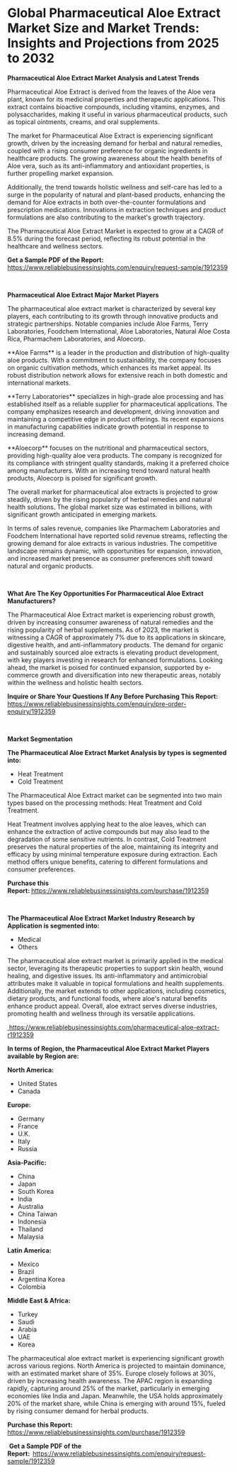 <p><h1>Global Pharmaceutical Aloe Extract Market Size and Market Trends: Insights and Projections from 2025 to 2032</h1></p><p><strong>Pharmaceutical Aloe Extract Market Analysis and Latest Trends</strong></p>
<p><p>Pharmaceutical Aloe Extract is derived from the leaves of the Aloe vera plant, known for its medicinal properties and therapeutic applications. This extract contains bioactive compounds, including vitamins, enzymes, and polysaccharides, making it useful in various pharmaceutical products, such as topical ointments, creams, and oral supplements. </p><p>The market for Pharmaceutical Aloe Extract is experiencing significant growth, driven by the increasing demand for herbal and natural remedies, coupled with a rising consumer preference for organic ingredients in healthcare products. The growing awareness about the health benefits of Aloe vera, such as its anti-inflammatory and antioxidant properties, is further propelling market expansion. </p><p>Additionally, the trend towards holistic wellness and self-care has led to a surge in the popularity of natural and plant-based products, enhancing the demand for Aloe extracts in both over-the-counter formulations and prescription medications. Innovations in extraction techniques and product formulations are also contributing to the market's growth trajectory. </p><p>The Pharmaceutical Aloe Extract Market is expected to grow at a CAGR of 8.5% during the forecast period, reflecting its robust potential in the healthcare and wellness sectors.</p></p>
<p><strong>Get a Sample PDF of the Report:&nbsp;</strong> <a href="https://www.reliablebusinessinsights.com/enquiry/request-sample/1912359?utm_campaign=904&utm_medium=2&utm_source=Github&utm_content=ia&utm_term=19042025&utm_id=pharmaceutical-aloe-extract">https://www.reliablebusinessinsights.com/enquiry/request-sample/1912359</a></p>
<p>&nbsp;</p>
<p><strong>Pharmaceutical Aloe Extract Major Market Players</strong></p>
<p><p>The pharmaceutical aloe extract market is characterized by several key players, each contributing to its growth through innovative products and strategic partnerships. Notable companies include Aloe Farms, Terry Laboratories, Foodchem International, Aloe Laboratories, Natural Aloe Costa Rica, Pharmachem Laboratories, and Aloecorp.</p><p>**Aloe Farms** is a leader in the production and distribution of high-quality aloe products. With a commitment to sustainability, the company focuses on organic cultivation methods, which enhances its market appeal. Its robust distribution network allows for extensive reach in both domestic and international markets.</p><p>**Terry Laboratories** specializes in high-grade aloe processing and has established itself as a reliable supplier for pharmaceutical applications. The company emphasizes research and development, driving innovation and maintaining a competitive edge in product offerings. Its recent expansions in manufacturing capabilities indicate growth potential in response to increasing demand.</p><p>**Aloecorp** focuses on the nutritional and pharmaceutical sectors, providing high-quality aloe vera products. The company is recognized for its compliance with stringent quality standards, making it a preferred choice among manufacturers. With an increasing trend toward natural health products, Aloecorp is poised for significant growth.</p><p>The overall market for pharmaceutical aloe extracts is projected to grow steadily, driven by the rising popularity of herbal remedies and natural health solutions. The global market size was estimated in billions, with significant growth anticipated in emerging markets.</p><p>In terms of sales revenue, companies like Pharmachem Laboratories and Foodchem International have reported solid revenue streams, reflecting the growing demand for aloe extracts in various industries. The competitive landscape remains dynamic, with opportunities for expansion, innovation, and increased market presence as consumer preferences shift toward natural and organic products.</p></p>
<p>&nbsp;</p>
<p><strong>What Are The Key Opportunities For Pharmaceutical Aloe Extract Manufacturers?</strong></p>
<p><p>The Pharmaceutical Aloe Extract market is experiencing robust growth, driven by increasing consumer awareness of natural remedies and the rising popularity of herbal supplements. As of 2023, the market is witnessing a CAGR of approximately 7% due to its applications in skincare, digestive health, and anti-inflammatory products. The demand for organic and sustainably sourced aloe extracts is elevating product development, with key players investing in research for enhanced formulations. Looking ahead, the market is poised for continued expansion, supported by e-commerce growth and diversification into new therapeutic areas, notably within the wellness and holistic health sectors.</p></p>
<p><strong>Inquire or Share Your Questions If Any Before Purchasing This Report:</strong> <a href="https://www.reliablebusinessinsights.com/enquiry/pre-order-enquiry/1912359?utm_campaign=904&utm_medium=2&utm_source=Github&utm_content=ia&utm_term=19042025&utm_id=pharmaceutical-aloe-extract">https://www.reliablebusinessinsights.com/enquiry/pre-order-enquiry/1912359</a></p>
<p>&nbsp;</p>
<p><strong>Market Segmentation</strong></p>
<p><strong>The Pharmaceutical Aloe Extract Market Analysis by types is segmented into:</strong></p>
<p><ul><li>Heat Treatment</li><li>Cold Treatment</li></ul></p>
<p><p>The Pharmaceutical Aloe Extract market can be segmented into two main types based on the processing methods: Heat Treatment and Cold Treatment. </p><p>Heat Treatment involves applying heat to the aloe leaves, which can enhance the extraction of active compounds but may also lead to the degradation of some sensitive nutrients. In contrast, Cold Treatment preserves the natural properties of the aloe, maintaining its integrity and efficacy by using minimal temperature exposure during extraction. Each method offers unique benefits, catering to different formulations and consumer preferences.</p></p>
<p><strong>Purchase this Report:&nbsp;</strong><a href="https://www.reliablebusinessinsights.com/purchase/1912359?utm_campaign=904&utm_medium=2&utm_source=Github&utm_content=ia&utm_term=19042025&utm_id=pharmaceutical-aloe-extract">https://www.reliablebusinessinsights.com/purchase/1912359</a></p>
<p>&nbsp;</p>
<p><strong>The Pharmaceutical Aloe Extract Market Industry Research by Application is segmented into:</strong></p>
<p><ul><li>Medical</li><li>Others</li></ul></p>
<p><p>The pharmaceutical aloe extract market is primarily applied in the medical sector, leveraging its therapeutic properties to support skin health, wound healing, and digestive issues. Its anti-inflammatory and antimicrobial attributes make it valuable in topical formulations and health supplements. Additionally, the market extends to other applications, including cosmetics, dietary products, and functional foods, where aloe's natural benefits enhance product appeal. Overall, aloe extract serves diverse industries, promoting health and wellness through its versatile applications.</p></p>
<p><a href="https://www.reliablebusinessinsights.com/pharmaceutical-aloe-extract-r1912359?utm_campaign=904&utm_medium=2&utm_source=Github&utm_content=ia&utm_term=19042025&utm_id=pharmaceutical-aloe-extract">&nbsp;https://www.reliablebusinessinsights.com/pharmaceutical-aloe-extract-r1912359</a></p>
<p><strong>In terms of Region, the Pharmaceutical Aloe Extract Market Players available by Region are:</strong></p>
<p>
    <p> <strong> North America: </strong>
        <ul>
            <li>United States</li>
            <li>Canada</li>
        </ul>
        </p> 
    <p> <strong> Europe: </strong>
        <ul>
            <li>Germany</li>
            <li>France</li>
            <li>U.K.</li>
            <li>Italy</li>
            <li>Russia</li>
        </ul>
        </p> 
    <p> <strong> Asia-Pacific: </strong>
        <ul>
            <li>China</li>
            <li>Japan</li>
            <li>South Korea</li>
            <li>India</li>
            <li>Australia</li>
            <li>China Taiwan</li>
            <li>Indonesia</li>
            <li>Thailand</li>
            <li>Malaysia</li>
        </ul>
        </p> 
    <p> <strong> Latin America: </strong>
        <ul>
            <li>Mexico</li>
            <li>Brazil</li>
            <li>Argentina Korea</li>
            <li>Colombia</li>
        </ul>
        </p> 
    <p> <strong> Middle East & Africa: </strong>
        <ul>
            <li>Turkey</li>
            <li>Saudi</li>
            <li>Arabia</li>
            <li>UAE</li>
            <li>Korea</li>
        </ul>
    </p>
    </p>
<p><p>The pharmaceutical aloe extract market is experiencing significant growth across various regions. North America is projected to maintain dominance, with an estimated market share of 35%. Europe closely follows at 30%, driven by increasing health awareness. The APAC region is expanding rapidly, capturing around 25% of the market, particularly in emerging economies like India and Japan. Meanwhile, the USA holds approximately 20% of the market share, while China is emerging with around 15%, fueled by rising consumer demand for herbal products.</p></p>
<p><strong>Purchase this Report: </strong><a href="https://www.reliablebusinessinsights.com/purchase/1912359?utm_campaign=904&utm_medium=2&utm_source=Github&utm_content=ia&utm_term=19042025&utm_id=pharmaceutical-aloe-extract">https://www.reliablebusinessinsights.com/purchase/1912359</a></p>
<p>&nbsp;<strong>Get a Sample PDF of the Report:&nbsp;&nbsp;</strong><a href="https://www.reliablebusinessinsights.com/enquiry/request-sample/1912359?utm_campaign=904&utm_medium=2&utm_source=Github&utm_content=ia&utm_term=19042025&utm_id=pharmaceutical-aloe-extract">https://www.reliablebusinessinsights.com/enquiry/request-sample/1912359</a></p>
<p><strong></strong></p>
<p><p></p><p></p><p></p></p>